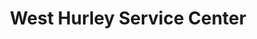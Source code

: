 ---
title: "West Hurley Service Center"
url: /west-hurley/west-hurley-service-center/
shop: car repair
---